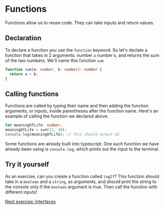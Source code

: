 # Functions

Functions  allow us to reuse code. They can take inputs and return values.

## Declaration

To declare a function you use the `function` keyword. So let's declate a function
that takes in 2 arguments: number `a` number `b`, and returns the sum of
the two numbers. We'll name this function `sum`

```ts
function sum(a: number, b: number): number {
  return a + b;
}
```

## Calling functions

Functions are called by typing their name and then adding the function arguments,
or inputs, inside parentheses after the function name. Here's an example of calling
the function we declared above.

```ts
let meaningOfLife: number;
meaningOfLife = sum(12, 30);
console.log(meaningOfLife); // This should output 42
```

Some functions are already built into typescript. One such function we have already been using
is `console.log`, which prints out the input to the terminal.

## Try it yourself

As an exercise, can you create a function called `logIf`? This function should take in a `boolean`
and a `string`, as arguments, and should print the string to the console only if the `boolean` argument
is true. Then call the function with different inputs!

[Next exercise: Interfaces](/notes/week2/interfaces.md)

